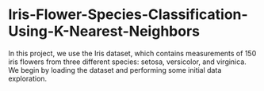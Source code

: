 # Iris-Flower-Species-Classification-Using-K-Nearest-Neighbors
In this project, we use the Iris dataset, which contains measurements of 150 iris flowers from three different species: setosa, versicolor, and virginica. We begin by loading the dataset and performing some initial data exploration.
